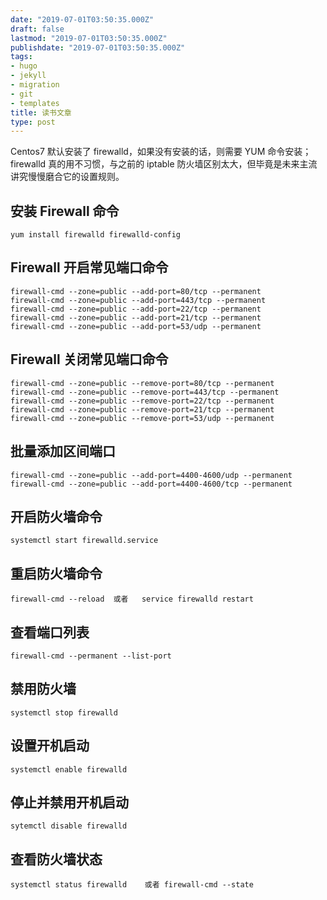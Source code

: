 ```yaml
---
date: "2019-07-01T03:50:35.000Z"
draft: false
lastmod: "2019-07-01T03:50:35.000Z"
publishdate: "2019-07-01T03:50:35.000Z"
tags:
- hugo
- jekyll
- migration
- git
- templates
title: 读书文章
type: post
---
```


Centos7 默认安装了 firewalld，如果没有安装的话，则需要 YUM 命令安装；firewalld 真的用不习惯，与之前的 iptable 防火墙区别太大，但毕竟是未来主流讲究慢慢磨合它的设置规则。

<a name="4aaf5d24"></a>
## 安装 Firewall 命令
```shell
yum install firewalld firewalld-config
```

<a name="e49f88df"></a>
## Firewall 开启常见端口命令
```shell
firewall-cmd --zone=public --add-port=80/tcp --permanent
firewall-cmd --zone=public --add-port=443/tcp --permanent
firewall-cmd --zone=public --add-port=22/tcp --permanent
firewall-cmd --zone=public --add-port=21/tcp --permanent
firewall-cmd --zone=public --add-port=53/udp --permanent
```

<a name="96bfd945"></a>
## Firewall 关闭常见端口命令
```shell
firewall-cmd --zone=public --remove-port=80/tcp --permanent
firewall-cmd --zone=public --remove-port=443/tcp --permanent
firewall-cmd --zone=public --remove-port=22/tcp --permanent
firewall-cmd --zone=public --remove-port=21/tcp --permanent
firewall-cmd --zone=public --remove-port=53/udp --permanent
```

<a name="c9769260"></a>
## 批量添加区间端口
```shell
firewall-cmd --zone=public --add-port=4400-4600/udp --permanent
firewall-cmd --zone=public --add-port=4400-4600/tcp --permanent
```

<a name="d4b16b51"></a>
## 开启防火墙命令
```shell
systemctl start firewalld.service
```

<a name="3f64273c"></a>
## 重启防火墙命令
```shell
firewall-cmd --reload  或者   service firewalld restart
```

<a name="b9750533"></a>
## 查看端口列表
```shell
firewall-cmd --permanent --list-port
```

<a name="880fde70"></a>
## 禁用防火墙
```shell
systemctl stop firewalld
```

<a name="4b9f9f02"></a>
## 设置开机启动
```shell
systemctl enable firewalld
```

<a name="8070c2ee"></a>
## 停止并禁用开机启动
```shell
sytemctl disable firewalld
```

<a name="45d9d51f"></a>
## 查看防火墙状态
```shell
systemctl status firewalld    或者 firewall-cmd --state
```

